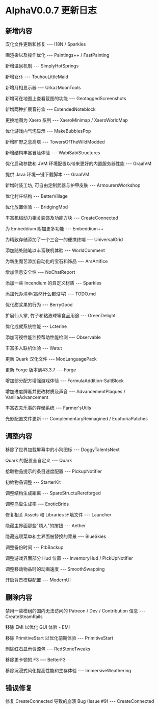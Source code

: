# AlphaV0.0.7 更新日志

## 新增内容

汉化文件更新和修复 --- I18N / Sparkles

画渲染以及操作优化 --- Paintings++ / FastPainting

新增温泉机制 --- SimplyHotSprings

新增女仆 --- TouhouLittleMaid

新增月相显示器 --- UrkazMoonTools

新增可在地图上查看截图的功能 --- GeotaggedScreenshots

新增两种扩展音符盒 --- ExtendedNoteblock

更换地图为 Xaero 系列 --- XaeroMinimap / XaeroWorldMap

优化游戏内气泡显示 --- MakeBubblesPop

新增旷野之息高塔 --- TowersOfTheWildModded

新增结构丰富冒险体验 --- WabiSabiStructures

优化启动参数和 JVM 环境配置以带来更好的内置服务器性能 --- GraalVM

提供 Java 环境一键下载脚本 --- GraalVM

新增时装工坊, 可自由定制武器与护甲皮肤 --- ArmourersWorkshop

优化村庄结构 --- BetterVillage

优化放置体验 --- BridgingMod

丰富机械动力相关装饰及功能方块 --- CreateConnected

为 Embeddium 附加更多功能 --- Embeddium++

为精致存储添加了一个三合一的便携终端 --- UniversalGrid

添加随处随笔以丰富联机体验 --- WorldComment

为新生魔艺添加自动化的宝石和饰品 --- ArsArtifice

增加信息安全性 --- NoChatReport

添加一些 Incendium 的自定义材质 --- Sparkles

添加代办清单(虽然什么都没写) --- TODO.md

优化甜浆果的行为 --- BerryGood

扩展仙人掌, 竹子和粘液球等食品用途 --- GreenDelight

优化成就系统性能 --- Lcterine

添加可视性能监控帮助性能检测 --- Observable

丰富多人联机体验 --- Watut

更新 Quark 汉化文件 --- ModLanguagePack

更新 Forge 版本到43.3.7 --- Forge

增加部分配方增强游戏体验 --- FormulaAddition-SaltBlock

增加进度牌匾并更改材质及声音 --- AdvancementPlaques / VanillaAdvancement

丰富农夫乐事的存储系统 --- Farmer'sUtils

光影配置文件更新 --- ComplementaryReimagined / EuphoriaPatches

## 调整内容

移除了世界加载屏幕中的小狗图标 --- DoggyTalentsNext

Quark 的配置全自定义 --- Quark

拾取物品提示的条目速度配置 --- PickupNotifier

初始物品调整 --- StarterKit

调整结构生成距离 --- SpareStructuRereforged

调整鸟巢生成率 --- ExoticBrids

修复相关 Assets 和 Libraries 环境文件 --- Launcher

隐藏主界面那些"烦人"的按钮 --- Aether

隐藏选项菜单和主界面被替换的背景 --- BlueSkies

调整备份时间 --- FtbBackup

调整游戏界面部分 Hud 位置 --- InventoryHud / PickUpNotifier

调整移动物品时的动画速度 --- SmoothSwapping

开启背景模糊配置 --- ModernUI

## 删除内容

禁用一些模组的国内无法访问的 Patreon / Dev / Contribution 信息 --- CreateSteamRails

移除 EMI 以优化 GUI 体验 - EMI

移除 PrimitiveStart 以优化前期体验 --- PrimitiveStart

删除红石显示资源包 --- RedStoneTweaks

移除更卡顿的 F3 --- BetterF3

移除沉浸式风化提高性能和生存体验 --- ImmersiveWeathering

## 错误修复

修复 CreateConnected 导致的崩溃 Bug (Issue #9) --- CreateConnected
